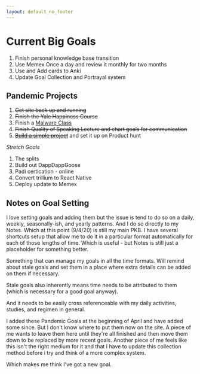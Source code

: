```yaml
---
layout: default_no_footer
---
```


# Current Big Goals

1. Finish personal knowledge base transition
1. Use Memex Once a day and review it monthly for two months
1. Use and Add cards to Anki
1. Update Goal Collection and Portrayal system

## Pandemic Projects

1. ~~Get site back up and running~~
1. ~~Finish the Yale Happiness Course~~
1. Finish a [Malware Class](https://class.malware.re)
1. ~~Finish Quality of Speaking Lecture and chart goals for communication~~
1. ~~[Build a simple project](http://github.com/pajamaw/chrome-to-firefox)~~ and set it up on Product hunt

*Stretch Goals*

1. The splits
1. Build out DappDappGoose
1. Padi certication - online
1. Convert trillium to React Native
1. Deploy update to Memex

## Notes on Goal Setting

I love setting goals and adding them but the issue is tend to do so on a daily, weekly, seasonally-ish, and yearly patterns. And I do so directly to my Notes. Which at this point (9/4/20) is still my main PKB. I have several shortcuts setup that allow me to do it in a particular format automatically for each of those lengths of time. Which is useful - but Notes is still just a placeholder for something better. 

Something that can manage my goals in all the time formats. Will remind about stale goals and set them in a place where extra details can be added on them if necessary. 

Stale goals also inherently means time needs to be attributed to them (which is necessary for a good goal anyway). 

And it needs to be easily cross referenceable with my daily activities, studies, and regimen in general. 

I added these Pandemic Goals at the beginning of April and have added some since. But I don't know where to put them now on the site. A piece of me wants to leave them here until they're all finished and then move them down to be replaced by more recent goals. Another piece of me feels like this isn't the right medium for it and that I have to update this collection method before i try and think of a more complex system.

Which makes me think I've got a new goal.